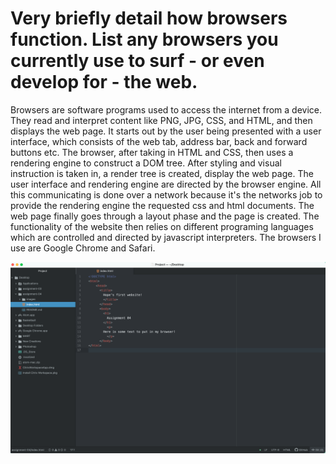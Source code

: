 # Very briefly detail how browsers function. List any browsers you currently use to surf - or even develop for - the web.
Browsers are software programs used to access the internet from a device. They read and interpret content like PNG, JPG, CSS, and HTML, and then displays the web page.
It starts out by the user being presented with a user interface, which consists of the web tab, address bar, back and forward buttons etc. The browser, after taking in HTML and CSS, then uses a rendering engine to construct a DOM tree. After styling and visual instruction is taken in, a render tree is created, display the web page. The user interface and rendering engine are directed by the browser engine. All this communicating is done over a network because it's the networks job to provide the rendering engine the requested css and html documents. The web page finally goes through a layout phase and the page is created. The functionality of the website then relies on different programing languages which are controlled and directed by javascript interpreters.
The browsers I use are Google Chrome and Safari.

![screenshot](./images/screenshot.png)
